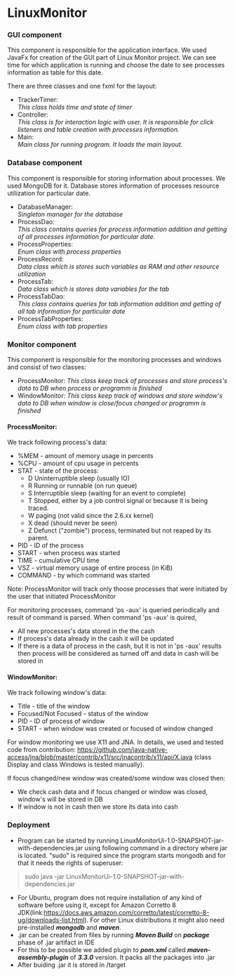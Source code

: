 # LinuxMonitor


### GUI component 
This component is responsible for the application interface.
We used JavaFx for creation of the GUI part of Linux Monitor project. We can see time for which application is running and choose the date to see processes information as table for this date.

There are three classes and one fxml for the layout:

* TrackerTimer: <br /> 
*This class holds time and state of timer*  
* Controller: <br />
*This class is for interaction logic with user. It is responsible for click listeners and table creation with processes information.* 
* Main: <br />
*Main class for running program. It loads the main layout.*
 

### Database component
This component is responsible for storing information about processes. We used MongoDB for it. Database stores information of processes resource utilization for particular date.
 
* DatabaseManager: <br /> 
*Singleton manager for the database* 
* ProcessDao: <br />
*This class contains queries for process information addition and getting of all processes information for particular date.*   
* ProcessProperties: <br />
*Enum class with process properties*
* ProcessRecord: <br />
*Data class which is stores such variables as RAM and other resource utilization*
* ProcessTab: <br /> 
*Data class which is stores data variables for the tab*
* ProcessTabDao: <br />
*This class contains queries for tab information addition and getting of all tab information for particular date*
* ProcessTabProperties: <br />
*Enum class with tab properties*

### Monitor component 
This component is responsible for the monitoring processes and windows and consist of two classes:
* ProcessMonitor: 
*This class keep track of processes and store process's data to DB when process or programm is finished*  
* WindowMonitor:
*This class keep track of windows and store window's data to DB when window is close/focus changed or programm is finished*

#### ProcessMonitor:
We track following process's data:
* %MEM - amount of memory usage in percents 
* %CPU - amount of cpu usage in percents
* STAT - state of the process:
    * D Uninterruptible sleep (usually IO)
    * R Running or runnable (on run queue)
    * S Interruptible sleep (waiting for an event to complete)
    * T Stopped, either by a job control signal or because it is being traced.  
    * W paging (not valid since the 2.6.xx kernel)
    * X dead (should never be seen)
    * Z Defunct ("zombie") process, terminated but not reaped by its parent. 
* PID - ID of the process
* START - when process was started
* TIME - cumulative CPU time
* VSZ - virtual memory usage of entire process (in KiB)
* COMMAND - by which command was started 

Note: ProcessMonitor will track only thoose processes that were initiated by the user that initiated ProcessMonitor  

For monitoring processes, command 'ps -aux' is queried periodically and result of command is parsed. When command 'ps -aux' is quired, 
*  All new processes's data stored in the the cash
*  If process's data already in the cash it will be updated
*  If there is a data of process in the cash, but it is not in 'ps -aux' results then process will be considered as turned off and data in cash will be stored in 

#### WindowMonitor:
We track following window's data:
* Title - title of the window
* Focused/Not Focused - status of the window
* PID - ID of process of window
* START - when window was created or focused of window changed

For window monitoring we use X11 and JNA. In details, we used and tested code from contribution: https://github.com/java-native-access/jna/blob/master/contrib/x11/src/jnacontrib/x11/api/X.java (class Display and class Windows is tested manually). 

If focus changed/new window was created/some window was closed then:
* We check cash data and if focus changed or window was closed, window's will be stored in DB
* If window is not in cash then we store its data into cash

### Deployment
* Program can be started by running LinuxMonitorUi-1.0-SNAPSHOT-jar-with-dependencies.jar using following command in a directory where jar is located. "sudo" is required since the program starts mongodb and for that it needs the rights of superuser:
> sudo java -jar LinuxMonitorUi-1.0-SNAPSHOT-jar-with-dependencies.jar <br>
* For Ubuntu, program does not require installation of any kind of software before using it, except for Amazon Corretto 8 JDK(link:https://docs.aws.amazon.com/corretto/latest/corretto-8-ug/downloads-list.html). For other Linux distributions it might also need pre-installed ***mongodb*** and ***maven***.
* .jar can be created from files by running ***Maven Build*** on ***package*** phase of .jar artifact in IDE
* For this to be possible we added plugin to ***pom.xml*** called ***maven-assembly-plugin*** of ***3.3.0*** version. It packs all the packages into .jar
* After buiding .jar it is stored in <project folder>/target
